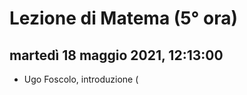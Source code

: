 # Lezione di Matema (5° ora)

## martedì 18 maggio 2021, 12:13:00

* Ugo Foscolo, introduzione (
<!--stackedit_data:
eyJoaXN0b3J5IjpbODYxMzI2MTUzXX0=
-->